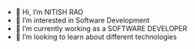 - 👋 Hi, I’m NITISH RAO
- 👀 I’m interested in Software Development
- 🌱 I’m currently working as a SOFTWARE DEVELOPER
- 💞️ I’m looking to learn about different technologies

<!---
NITISH1-1/NITISH1-1 is a ✨ special ✨ repository because its `README.md` (this file) appears on your GitHub profile.
You can click the Preview link to take a look at your changes.
--->
